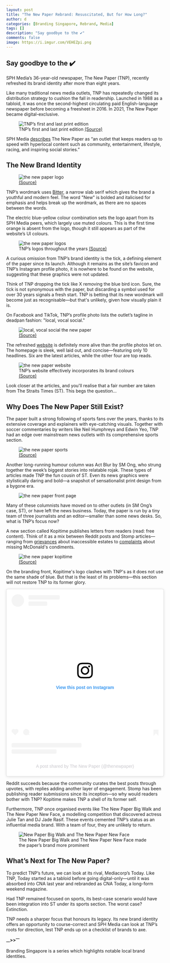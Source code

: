 ```yaml
---
layout: post
title: "The New Paper Rebrand: Resuscitated, But for How Long?"
author: d
categories: [Branding Singapore, Rebrand, Media]
tags: []
description: "Say goodbye to the ✔️"
comments: false
image: https://i.imgur.com/VEHEZpi.png
---
```


<h2>Say goodbye to the ✔️</h2>

SPH Media’s 36-year-old newspaper, The New Paper (TNP), recently refreshed its brand identity after more than eight years.

Like many traditional news media outlets, TNP has repeatedly changed its distribution strategy to cushion the fall in readership. Launched in 1988 as a tabloid, it was once the second-highest circulating paid English-language newspaper before becoming a freesheet in 2016. In 2021, The New Paper became digital-exclusive.

<figure>
<img src="https://i.imgur.com/1zZB8yI.jpg" alt="TNP’s first and last print edition">
<figcaption>TNP’s first and last print edition <a href="https://www.carousell.sg/p/vintage-newspapers-first-and-last-copy-of-the-new-paper-today-my-paper-streats-project-eyeball-1133324476/" target="_blank">(Source)</a></figcaption>
</figure>

SPH Media <a href="https://www.sph.com.sg/our-brands/news/#the_new_paper" target="_blank">describes</a> The New Paper as “an outlet that keeps readers up to speed with hyperlocal content such as community, entertainment, lifestyle, racing, and inspiring social stories.”

<h2>The New Brand Identity</h2>
<figure>
<img src="https://i.imgur.com/ThmWGNr.jpg" alt="the new paper logo">
<figcaption><a href="https://www.facebook.com/photo/?fbid=1033955195435575&set=a.636923091805456" target="_blank">(Source)</a></figcaption>
</figure>

TNP’s wordmark uses <a href="https://fonts.google.com/specimen/Bitter" target="_blank">Bitter</a>, a narrow slab serif which gives the brand a youthful and modern feel. The word "New" is bolded and italicised for emphasis and helps break up the wordmark, as there are no spaces between the words.

The electric blue-yellow colour combination sets the logo apart from its SPH Media peers, which largely use muted colours. This is the first time orange is absent from the logo, though it still appears as part of the website’s UI colours.

<figure>
<img src="https://i.imgur.com/Xc7oyHj.png" alt="the new paper logos">
<figcaption>TNP’s logos throughout the years <a href="https://www.tnp.sg/" target="_blank">(Source)</a></figcaption>
</figure>

A curious omission from TNP’s brand identity is the tick, a defining element of the paper since its launch. Although it remains as the site’s favicon and TNP’s Instagram profile photo, it is nowhere to be found on the website, suggesting that these graphics were not updated.

Think of TNP dropping the tick like X removing the blue bird icon. Sure, the tick is not synonymous with the paper, but discarding a symbol used for over 30 years signals a fresh start. TNP is betting that its new wordmark will become just as recognisable—but that's unlikely, given how visually plain it is.

On Facebook and TikTok, TNP’s profile photo lists the outlet’s tagline in deadpan fashion: "local, vocal social."

<figure>
<img src="https://i.imgur.com/hmzJEsz.jpg" alt="local, vocal social the new paper">
<figcaption><a href="https://www.facebook.com/photo/?fbid=1033952958769132&set=a.636923105138788" target="_blank">(Source)</a></figcaption>
</figure>

The refreshed <a href="https://www.tnp.sg/" target="_blank">website</a> is definitely more alive than the profile photos let on. The homepage is sleek, well laid out, and concise—featuring only 10 headlines. Six are the latest articles, while the other four are top reads.

<figure>
<img src="https://i.imgur.com/aNGHYpL.png" alt="the new paper website">
<figcaption>TNP’s website effectively incorporates its brand colours <a href="https://www.tnp.sg/" target="_blank">(Source)</a></figcaption>
</figure>

Look closer at the articles, and you'll realise that a fair number are taken from The Straits Times (ST). This begs the question…

<h2>Why Does The New Paper Still Exist?</h2>

The paper built a strong following of sports fans over the years, thanks to its extensive coverage and explainers with eye-catching visuals. Together with soccer commentaries by writers like Neil Humphreys and Edwin Yeo, TNP had an edge over mainstream news outlets with its comprehensive sports section.

<figure>
<img src="https://i.imgur.com/DKaCEyE.jpg" alt="the new paper sports">
<figcaption><a href="https://www.facebook.com/photo/?fbid=10162919779199459&set=a.10162919740224459" target="_blank">(Source)</a></figcaption>
</figure>

Another long-running humour column was Act Blur by SM Ong, who strung together the week’s biggest stories into relatable rojak. These types of articles made TNP the fun cousin of ST. Even its news graphics were stylistically daring and bold—a snapshot of sensationalist print design from a bygone era.

<figure>
<img src="https://i.imgur.com/xGnQXfK.jpg" alt="the new paper front page">
</figure>

Many of these columnists have moved on to other outlets (in SM Ong’s case, ST), or have left the news business. Today, the paper is run by a tiny team of three journalists and an editor—smaller than some news desks. So, what is TNP’s focus now?

A new section called Kopitime publishes letters from readers (read: free content). Think of it as a mix between Reddit posts and Stomp articles—ranging from <a href="https://www.tnp.sg/lifestyle/kopitime-my-estate-not-accessible-disabled-people?ref=section-top" target="_blank">grievances</a> about inaccessible estates to <a href="https://www.tnp.sg/lifestyle/others/kopitime-mcdonalds-orders-missing-standard-condiments?ref=section-list" target="_blank">complaints</a> about missing McDonald's condiments.

<figure>
<img src="https://i.imgur.com/XCSl3wn.png" alt="the new paper kopitime">
<figcaption> <a href="https://www.tnp.sg/tag/kopitime" target="_blank">(Source)</a></figcaption>
</figure>

On the branding front, Kopitime's logo clashes with TNP's as it does not use the same shade of blue. But that is the least of its problems—this section will not restore TNP to its former glory.

<blockquote class="instagram-media" data-instgrm-captioned data-instgrm-permalink="https://www.instagram.com/p/DGU2h39vIoK/?utm_source=ig_embed&amp;utm_campaign=loading" data-instgrm-version="14" style=" background:#FFF; border:0; border-radius:3px; box-shadow:0 0 1px 0 rgba(0,0,0,0.5),0 1px 10px 0 rgba(0,0,0,0.15); margin: 1px; max-width:540px; min-width:326px; padding:0; width:99.375%; width:-webkit-calc(100% - 2px); width:calc(100% - 2px);"><div style="padding:16px;"> <a href="https://www.instagram.com/p/DGU2h39vIoK/?utm_source=ig_embed&amp;utm_campaign=loading" style=" background:#FFFFFF; line-height:0; padding:0 0; text-align:center; text-decoration:none; width:100%;" target="_blank"> <div style=" display: flex; flex-direction: row; align-items: center;"> <div style="background-color: #F4F4F4; border-radius: 50%; flex-grow: 0; height: 40px; margin-right: 14px; width: 40px;"></div> <div style="display: flex; flex-direction: column; flex-grow: 1; justify-content: center;"> <div style=" background-color: #F4F4F4; border-radius: 4px; flex-grow: 0; height: 14px; margin-bottom: 6px; width: 100px;"></div> <div style=" background-color: #F4F4F4; border-radius: 4px; flex-grow: 0; height: 14px; width: 60px;"></div></div></div><div style="padding: 19% 0;"></div> <div style="display:block; height:50px; margin:0 auto 12px; width:50px;"><svg width="50px" height="50px" viewBox="0 0 60 60" version="1.1" xmlns="https://www.w3.org/2000/svg" xmlns:xlink="https://www.w3.org/1999/xlink"><g stroke="none" stroke-width="1" fill="none" fill-rule="evenodd"><g transform="translate(-511.000000, -20.000000)" fill="#000000"><g><path d="M556.869,30.41 C554.814,30.41 553.148,32.076 553.148,34.131 C553.148,36.186 554.814,37.852 556.869,37.852 C558.924,37.852 560.59,36.186 560.59,34.131 C560.59,32.076 558.924,30.41 556.869,30.41 M541,60.657 C535.114,60.657 530.342,55.887 530.342,50 C530.342,44.114 535.114,39.342 541,39.342 C546.887,39.342 551.658,44.114 551.658,50 C551.658,55.887 546.887,60.657 541,60.657 M541,33.886 C532.1,33.886 524.886,41.1 524.886,50 C524.886,58.899 532.1,66.113 541,66.113 C549.9,66.113 557.115,58.899 557.115,50 C557.115,41.1 549.9,33.886 541,33.886 M565.378,62.101 C565.244,65.022 564.756,66.606 564.346,67.663 C563.803,69.06 563.154,70.057 562.106,71.106 C561.058,72.155 560.06,72.803 558.662,73.347 C557.607,73.757 556.021,74.244 553.102,74.378 C549.944,74.521 548.997,74.552 541,74.552 C533.003,74.552 532.056,74.521 528.898,74.378 C525.979,74.244 524.393,73.757 523.338,73.347 C521.94,72.803 520.942,72.155 519.894,71.106 C518.846,70.057 518.197,69.06 517.654,67.663 C517.244,66.606 516.755,65.022 516.623,62.101 C516.479,58.943 516.448,57.996 516.448,50 C516.448,42.003 516.479,41.056 516.623,37.899 C516.755,34.978 517.244,33.391 517.654,32.338 C518.197,30.938 518.846,29.942 519.894,28.894 C520.942,27.846 521.94,27.196 523.338,26.654 C524.393,26.244 525.979,25.756 528.898,25.623 C532.057,25.479 533.004,25.448 541,25.448 C548.997,25.448 549.943,25.479 553.102,25.623 C556.021,25.756 557.607,26.244 558.662,26.654 C560.06,27.196 561.058,27.846 562.106,28.894 C563.154,29.942 563.803,30.938 564.346,32.338 C564.756,33.391 565.244,34.978 565.378,37.899 C565.522,41.056 565.552,42.003 565.552,50 C565.552,57.996 565.522,58.943 565.378,62.101 M570.82,37.631 C570.674,34.438 570.167,32.258 569.425,30.349 C568.659,28.377 567.633,26.702 565.965,25.035 C564.297,23.368 562.623,22.342 560.652,21.575 C558.743,20.834 556.562,20.326 553.369,20.18 C550.169,20.033 549.148,20 541,20 C532.853,20 531.831,20.033 528.631,20.18 C525.438,20.326 523.257,20.834 521.349,21.575 C519.376,22.342 517.703,23.368 516.035,25.035 C514.368,26.702 513.342,28.377 512.574,30.349 C511.834,32.258 511.326,34.438 511.181,37.631 C511.035,40.831 511,41.851 511,50 C511,58.147 511.035,59.17 511.181,62.369 C511.326,65.562 511.834,67.743 512.574,69.651 C513.342,71.625 514.368,73.296 516.035,74.965 C517.703,76.634 519.376,77.658 521.349,78.425 C523.257,79.167 525.438,79.673 528.631,79.82 C531.831,79.965 532.853,80.001 541,80.001 C549.148,80.001 550.169,79.965 553.369,79.82 C556.562,79.673 558.743,79.167 560.652,78.425 C562.623,77.658 564.297,76.634 565.965,74.965 C567.633,73.296 568.659,71.625 569.425,69.651 C570.167,67.743 570.674,65.562 570.82,62.369 C570.966,59.17 571,58.147 571,50 C571,41.851 570.966,40.831 570.82,37.631"></path></g></g></g></svg></div><div style="padding-top: 8px;"> <div style=" color:#3897f0; font-family:Arial,sans-serif; font-size:14px; font-style:normal; font-weight:550; line-height:18px;">View this post on Instagram</div></div><div style="padding: 12.5% 0;"></div> <div style="display: flex; flex-direction: row; margin-bottom: 14px; align-items: center;"><div> <div style="background-color: #F4F4F4; border-radius: 50%; height: 12.5px; width: 12.5px; transform: translateX(0px) translateY(7px);"></div> <div style="background-color: #F4F4F4; height: 12.5px; transform: rotate(-45deg) translateX(3px) translateY(1px); width: 12.5px; flex-grow: 0; margin-right: 14px; margin-left: 2px;"></div> <div style="background-color: #F4F4F4; border-radius: 50%; height: 12.5px; width: 12.5px; transform: translateX(9px) translateY(-18px);"></div></div><div style="margin-left: 8px;"> <div style=" background-color: #F4F4F4; border-radius: 50%; flex-grow: 0; height: 20px; width: 20px;"></div> <div style=" width: 0; height: 0; border-top: 2px solid transparent; border-left: 6px solid #f4f4f4; border-bottom: 2px solid transparent; transform: translateX(16px) translateY(-4px) rotate(30deg)"></div></div><div style="margin-left: auto;"> <div style=" width: 0px; border-top: 8px solid #F4F4F4; border-right: 8px solid transparent; transform: translateY(16px);"></div> <div style=" background-color: #F4F4F4; flex-grow: 0; height: 12px; width: 16px; transform: translateY(-4px);"></div> <div style=" width: 0; height: 0; border-top: 8px solid #F4F4F4; border-left: 8px solid transparent; transform: translateY(-4px) translateX(8px);"></div></div></div> <div style="display: flex; flex-direction: column; flex-grow: 1; justify-content: center; margin-bottom: 24px;"> <div style=" background-color: #F4F4F4; border-radius: 4px; flex-grow: 0; height: 14px; margin-bottom: 6px; width: 224px;"></div> <div style=" background-color: #F4F4F4; border-radius: 4px; flex-grow: 0; height: 14px; width: 144px;"></div></div></a><p style=" color:#c9c8cd; font-family:Arial,sans-serif; font-size:14px; line-height:17px; margin-bottom:0; margin-top:8px; overflow:hidden; padding:8px 0 7px; text-align:center; text-overflow:ellipsis; white-space:nowrap;"><a href="https://www.instagram.com/p/DGU2h39vIoK/?utm_source=ig_embed&amp;utm_campaign=loading" style=" color:#c9c8cd; font-family:Arial,sans-serif; font-size:14px; font-style:normal; font-weight:normal; line-height:17px; text-decoration:none;" target="_blank">A post shared by The New Paper (@thenewpaper)</a></p></div></blockquote>
<script async src="//www.instagram.com/embed.js"></script>

Reddit succeeds because the community curates the best posts through upvotes, with replies adding another layer of engagement. Stomp has been publishing reader submissions since its inception—so why would readers bother with TNP? Kopitime makes TNP a shell of its former self.

Furthermore, TNP once organised events like The New Paper Big Walk and The New Paper New Face, a modelling competition that discovered actress Julie Tan and DJ Jade Rasif. These events cemented TNP’s status as an influential media brand. With a team of four, they are unlikely to return.

<figure>
<img src="https://i.imgur.com/X9XqldZ.jpg" alt="New Paper Big Walk and The New Paper New Face">
<figcaption> The New Paper Big Walk and The New Paper New Face made the paper’s brand more prominent </figcaption>
</figure>

<h2>What’s Next for The New Paper?</h2>

To predict TNP’s future, we can look at its rival, Mediacorp’s Today. Like TNP, Today started as a tabloid before going digital-only—until it was absorbed into CNA last year and rebranded as CNA Today, a long-form weekend magazine.

Had TNP remained focused on sports, its best-case scenario would have been integration into ST under its sports section. The worst case? Extinction.

TNP needs a sharper focus that honours its legacy. Its new brand identity offers an opportunity to course-correct and SPH Media can look at TNP’s roots for direction, lest TNP ends up on a checklist of brands to axe.

<strong><sub>—</sub>><sub></sub>><sup>—</sup></strong>

Branding Singapore is a series which highlights notable local brand identities. 
